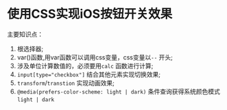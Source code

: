 # 使用CSS实现iOS按钮开关效果

主要知识点：
1. 根选择器;
2. var()函数,用var函数可以调用css变量，css变量以`--` 开头;
3. 涉及单位计算数值的，必须要用`calc` 函数进行计算;
4. `input[type="checkbox"]` 结合其他元素实现切换效果;
5. `transform`/`transtion` 实现动画效果;
6. `@media(prefers-color-scheme: light | dark)` 条件查询获得系统颜色模式 `light | dark`
